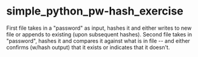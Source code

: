 # simple_python_pw-hash_exercise
First file takes in a "password" as input, hashes it and either writes to new file or appends to existing (upon subsequent hashes). Second file takes in "password", hashes it and compares it against what is in file -- and either confirms (w/hash output) that it exists or indicates that it doesn't.
